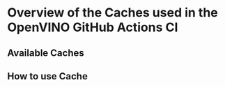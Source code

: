 # Overview of the Caches used in the OpenVINO GitHub Actions CI

## Available Caches

## How to use Cache
